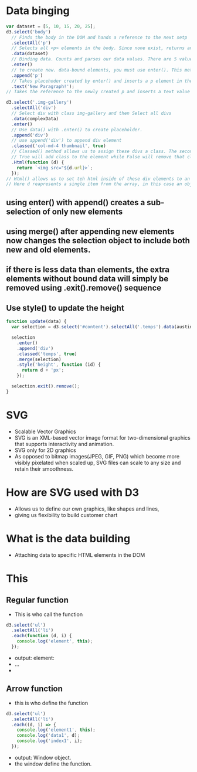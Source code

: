 # Data binging

```js
var dataset = [5, 10, 15, 20, 25];
d3.select('body')
  // Finds the body in the DOM and hands a reference to the next setp
  .selectAll('p')
  // Selects all <p> elements in the body. Since none exist, returns an empty selection
  .data(dataset)
  // Binding data. Counts and parses our data values. There are 5 values so everything past this point is executed 5 times
  .enter()
  // to create new. data-bound elements, you must use enter(). This method looks at the DOM and then at the data being handed to it. If there are more data values than corresponding DOM elements, then enter() creates a placeholder element. it then hands over a reference to this new placeholder to the next step.
  .append('p')
  // Takes placehoder created by enter() and inserts a p element in the DOM
  .text('New Paragraph!');
// Takes the reference to the newly created p and inserts a text value
```

```js
d3.select('.img-gallery')
  .selectAll('div')
  // Select div with class img-gallery and then Select all divs
  .data(complexData)
  .enter()
  // Use data() with .enter() to create placeholder.
  .append('div')
  // use append('div') to append div element
  .classed('col-md-4 thumbnail', true)
  // Classed() method allows us to assign these divs a class. The second parameter should be a boolean.
  // True will add class to the element while False will remove that class.
  .Html(function (d) {
    return `<img src="${d.url}>`;
  });
// Html() allows us to set teh html inside of these div elements to an image tag with a src url.
// Here d reapresents a single item from the array, in this case an object.
```

## using enter() with append() creates a sub-selection of only new elements

## using merge() after appending new elements now changes the selection object to include both new and old elements.

## if there is less data than elements, the extra elements without bound data will simply be removed using .exit().remove() sequence

## Use style() to update the height

```js
function update(data) {
  var selection = d3.select('#content').selectAll('.temps').data(austin_temps);

  selection
    .enter()
    .append('div')
    .classed('temps', true)
    .merge(selection)
    .style('height', function (id) {
      return d + 'px';
    });

  selection.exit().remove();
}
```

# SVG

- Scalable Vector Graphics
- SVG is an XML-based vector image format for two-dimensional graphics that supports interactivity and animation.
- SVG only for 2D graphics
- As opposed to bitmap images(JPEG, GIF, PNG) which become more visibly pixelated when scaled up, SVG files can scale to any size and retain their smoothness.

# How are SVG used with D3

- Allows us to define our own graphics, like shapes and lines,
- giving us flexibility to build customer chart

# What is the data building

- Attaching data to specific HTML elements in the DOM

# This

## Regular function

- This is who call the function

```js
d3.select('ul')
  .selectAll('li')
  .each(function (d, i) {
    console.log('element', this);
  });
```

- output:
  element: <li class="original">...<li>

## Arrow function

- this is who define the function

```js
d3.select('ul')
  .selectAll('li')
  .each((d, i) => {
    console.log('element1', this);
    console.log('data1', d);
    console.log('index1', i);
  });
```

- output:
  Window object.
- the window define the function.
